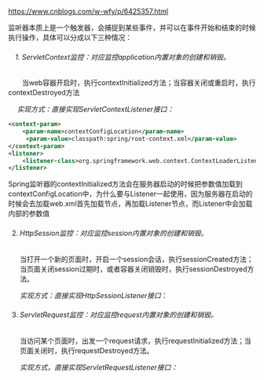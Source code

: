 <https://www.cnblogs.com/w-wfy/p/6425357.html>

监听器本质上是一个触发器，会捕捉到某些事件，并可以在事件开始和结束的时候执行操作，具体可以分成以下三种情况：

######     　1.   ServletContext监控：对应监控application内置对象的创建和销毁。

　　当web容器开启时，执行contextInitialized方法；当容器关闭或重启时，执行contextDestroyed方法

​     　*实现方式：直接实现ServletContextListener接口：*

```xml
<context-param>
    <param-name>contextConfigLocation</param-name>
     <param-value>classpath:spring/root-context.xml</param-value>
</context-param>
<listener>
    <listener-class>org.springframework.web.context.ContextLoaderListener</listener-class>
</listener>
```

Spring监听器的contextInitialized方法会在服务器启动的时候把参数值加载到contextConfigLocation中，为什么<context-param>要与Listener一起使用，因为服务器在启动的时候会去加载web.xml首先加载<context-param>节点，再加载Listener节点，而Listener中会加载<context-param>内部的参数值

2. ###### HttpSession监控：对应监控session内置对象的创建和销毁。

   当打开一个新的页面时，开启一个session会话，执行sessionCreated方法；当页面关闭session过期时，或者容器关闭销毁时，执行sessionDestroyed方法。

   *实现方式：直接实现HttpSessionListener接口*：

3. ###### ServletRequest监控：对应监控request内置对象的创建和销毁。

   当访问某个页面时，出发一个request请求，执行requestInitialized方法；当页面关闭时，执行requestDestroyed方法。

   *实现方式，直接实现ServletRequestListener接口：*